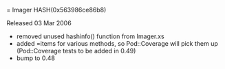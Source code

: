 = Imager HASH(0x563986ce86b8)

Released 03 Mar 2006

- removed unused hashinfo() function from Imager.xs
- added =items for various methods, so Pod::Coverage will pick them up  (Pod::Coverage tests to be added in 0.49)
- bump to 0.48